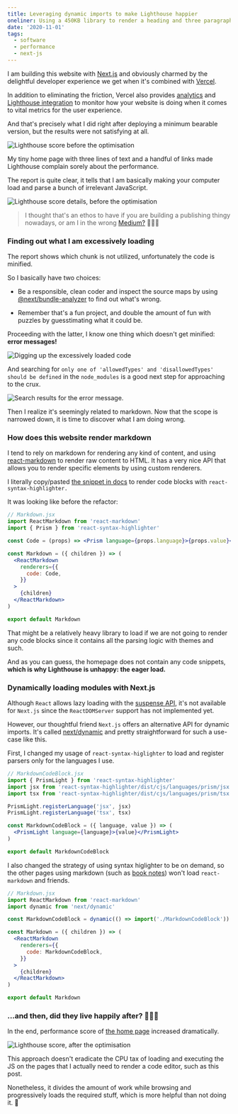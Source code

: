 ```yaml
---
title: Leveraging dynamic imports to make Lighthouse happier
oneliner: Using a 450KB library to render a heading and three paragraphs is probably not my brightest decision.
date: '2020-11-01'
tags:
  - software
  - performance
  - next-js
---
```


I am building this website with [Next.js](https://nextjs.org) and obviously charmed by the delightful developer experience we get when it's combined with [Vercel](https://vercel.com/).

In addition to eliminating the friction, Vercel also provides [analytics](https://nextjs.org/analytics) and [Lighthouse integration](https://vercel.com/integrations/lighthouse) to monitor how your website is doing when it comes to vital metrics for the user experience.

And that's precisely what I did right after deploying a minimum bearable version, but the results were not satisfying at all.

![Lighthouse score before the optimisation](/images/articles/happier-lighthouse/lighthouse-score-before.png)

My tiny home page with three lines of text and a handful of links made Lighthouse complain sorely about the performance.

The report is quite clear, it tells that I am basically making your computer load and parse a bunch of irrelevant JavaScript.

![Lighthouse score details, before the optimisation](/images/articles/happier-lighthouse/lighthouse-score-before-detail.png)

> I thought that's an ethos to have if you are building a publishing thingy nowadays, or am I in the wrong [Medium?](/images/articles/happier-lighthouse/medium-110-requests.gif?target=blank) 👹👹👹

### Finding out what I am excessively loading

The report shows which chunk is not utilized, unfortunately the code is minified.

So I basically have two choices:

- Be a responsible, clean coder and inspect the source maps by using [@next/bundle-analyzer](https://www.npmjs.com/package/@next/bundle-analyzer) to find out what's wrong.

- Remember that's a fun project, and double the amount of fun with puzzles by guesstimating what it could be.

Proceeding with the latter, I know one thing which doesn't get minified: **error messages!**

![Digging up the excessively loaded code](/images/articles/happier-lighthouse/excessively-loaded-code.png)

And searching for `only one of 'allowedTypes' and 'disallowedTypes' should be defined` in the `node_modules` is a good next step for approaching to the crux.

![Search results for the error message.](/images/articles/happier-lighthouse/search-results-for-error-message.png)

Then I realize it's seemingly related to markdown. Now that the scope is narrowed down, it is time to discover what I am doing wrong.

### How does this website render markdown

I tend to rely on markdown for rendering any kind of content, and using [react-markdown](https://github.com/remarkjs/react-markdown) to render raw content to HTML. It has a very nice API that allows you to render specific elements by using custom renderers.

I literally copy/pasted [the snippet in docs](https://github.com/remarkjs/react-markdown#use-custom-renderers-syntax-highlight) to render code blocks with `react-syntax-highlighter.`

It was looking like before the refactor:

```jsx
// Markdown.jsx
import ReactMarkdown from 'react-markdown'
import { Prism } from 'react-syntax-highlighter'

const Code = (props) => <Prism language={props.language}>{props.value}</Prism>

const Markdown = ({ children }) => (
  <ReactMarkdown
    renderers={{
      code: Code,
    }}
  >
    {children}
  </ReactMarkdown>
)

export default Markdown
```

That might be a relatively heavy library to load if we are not going to render any code blocks since it contains all the parsing logic with themes and such.

And as you can guess, the homepage does not contain any code snippets, **which is why Lighthouse is unhappy: the eager load.**

### Dynamically loading modules with Next.js

Although `React` allows lazy loading with the [suspense API](https://reactjs.org/docs/react-api.html#reactsuspense), it's not available for `Next.js` since the `ReactDOMServer` support has not implemented yet.

However, our thoughtful friend `Next.js` offers an alternative API for dynamic imports. It's called [next/dynamic](https://nextjs.org/docs/advanced-features/dynamic-import) and pretty straightforward for such a use-case like this.

First, I changed my usage of `react-syntax-higlighter` to load and register parsers only for the languages I use.

```jsx
// MarkdownCodeBlock.jsx
import { PrismLight } from 'react-syntax-highlighter'
import jsx from 'react-syntax-highlighter/dist/cjs/languages/prism/jsx'
import tsx from 'react-syntax-highlighter/dist/cjs/languages/prism/tsx'

PrismLight.registerLanguage('jsx', jsx)
PrismLight.registerLanguage('tsx', tsx)

const MarkdownCodeBlock = ({ language, value }) => (
  <PrismLight language={language}>{value}</PrismLight>
)

export default MarkdownCodeBlock
```

I also changed the strategy of using syntax higlighter to be on demand, so the other pages using markdown (such as [book notes](/books)) won't load `react-markdown` and friends.

```jsx
// Markdown.jsx
import ReactMarkdown from 'react-markdown'
import dynamic from 'next/dynamic'

const MarkdownCodeBlock = dynamic(() => import('./MarkdownCodeBlock'))

const Markdown = ({ children }) => (
  <ReactMarkdown
    renderers={{
      code: MarkdownCodeBlock,
    }}
  >
    {children}
  </ReactMarkdown>
)

export default Markdown
```

### ...and then, did they live happily after? 🤖👨‍💻

In the end, performance score of [the home page](/) increased dramatically.

![Lighthouse score, after the optimisation](/images/articles/happier-lighthouse/lighthouse-score-after.png)

This approach doesn't eradicate the CPU tax of loading and executing the JS on the pages that I actually need to render a code editor, such as this post.

Nonetheless, it divides the amount of work while browsing and progressively loads the required stuff, which is more helpful than not doing it. 🤨

